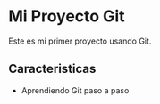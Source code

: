    # Mi Proyecto Git
   
   Este es mi primer proyecto usando Git.

   ## Caracteristicas
   - Aprendiendo Git paso a paso